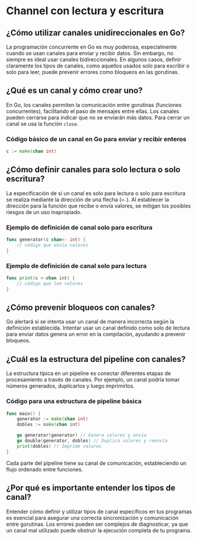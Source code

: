 # Channel con lectura y escritura

## ¿Cómo utilizar canales unidireccionales en Go?

La programación concurrente en Go es muy poderosa, especialmente cuando se usan canales para enviar y recibir datos. Sin embargo, no siempre es ideal usar canales bidireccionales. En algunos casos, definir claramente los tipos de canales, como aquellos usados solo para escribir o solo para leer, puede prevenir errores como bloqueos en las gorutinas.

## ¿Qué es un canal y cómo crear uno?

En Go, los canales permiten la comunicación entre gorutinas (funciones concurrentes), facilitando el paso de mensajes entre ellas. Los canales pueden cerrarse para indicar que no se enviarán más datos. Para cerrar un canal se usa la función `close`.

### Código básico de un canal en Go para enviar y recibir enteros

```go
c := make(chan int)
```

## ¿Cómo definir canales para solo lectura o solo escritura?

La especificación de si un canal es solo para lectura o solo para escritura se realiza mediante la dirección de una flecha (`<-`). Al establecer la dirección para la función que recibe o envía valores, se mitigan los posibles riesgos de un uso inapropiado.

### Ejemplo de definición de canal solo para escritura

```go
func generator(c chan<- int) {
    // código que envía valores
}
```

### Ejemplo de definición de canal solo para lectura

```go
func print(c <-chan int) {
    // código que lee valores
}
```

## ¿Cómo prevenir bloqueos con canales?

Go alertará si se intenta usar un canal de manera incorrecta según la definición establecida. Intentar usar un canal definido como solo de lectura para enviar datos genera un error en la compilación, ayudando a prevenir bloqueos.

## ¿Cuál es la estructura del pipeline con canales?

La estructura típica en un pipeline es conectar diferentes etapas de procesamiento a través de canales. Por ejemplo, un canal podría tomar números generados, duplicarlos y luego imprimirlos.

### Código para una estructura de pipeline básica

```go
func main() {
    generator := make(chan int)
    dobles := make(chan int)

    go generator(generator) // Genera valores y envía
    go double(generator, dobles) // Duplica valores y reenvía
    print(dobles) // Imprime valores
}
```

Cada parte del pipeline tiene su canal de comunicación, estableciendo un flujo ordenado entre funciones.

## ¿Por qué es importante entender los tipos de canal?

Entender cómo definir y utilizar tipos de canal específicos en tus programas es esencial para asegurar una correcta sincronización y comunicación entre gorutinas. Los errores pueden ser complejos de diagnosticar, ya que un canal mal utilizado puede obstruir la ejecución completa de tu programa.
